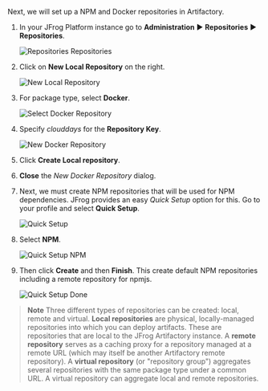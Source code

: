 Next, we will set up a NPM and Docker repositories in Artifactory.

1. In your JFrog Platform instance go to **Administration** ► **Repositories** ► **Repositories**.

   ![Repositories Repositories](https://raw.githubusercontent.com/jfrogtraining/gcp-gke-workshop/master/docs/images/repositories-repositories.png)

2. Click on **New Local Repository** on the right.

   ![New Local Repository](https://raw.githubusercontent.com/jfrogtraining/gcp-gke-workshop/master/docs/images/new-local-repository.png)

3. For package type, select **Docker**.

   ![Select Docker Repository](https://raw.githubusercontent.com/jfrogtraining/gcp-gke-workshop/master/docs/images/select-docker-repository.png)

4. Specify _clouddays_ for the **Repository Key**.

   ![New Docker Repository](https://raw.githubusercontent.com/jfrogtraining/gcp-gke-workshop/master/docs/images/new-docker-repository.png)

5. Click **Create Local repository**.
   
6. **Close** the _New Docker Repository_ dialog.

7. Next, we must create NPM repositories that will be used for NPM dependencies. JFrog provides an easy _Quick Setup_ option for this. Go to your profile and select **Quick Setup**. 

   ![Quick Setup](https://raw.githubusercontent.com/jfrogtraining/gcp-gke-workshop/master/docs/images/jfrog-quick-setup.png)

8. Select **NPM**.

   ![Quick Setup NPM](https://raw.githubusercontent.com/jfrogtraining/gcp-gke-workshop/master/docs/images/jfrog-quick-setup-npm.png)

9. Then click **Create** and then **Finish**. This create default NPM repositories including a remote repository for npmjs.

   ![Quick Setup Done](https://raw.githubusercontent.com/jfrogtraining/gcp-gke-workshop/master/docs/images/jfrog-quick-setup-done.png)


> **Note** Three different types of repositories can be created: local, remote and virtual. **Local repositories** are physical, locally-managed repositories into which you can deploy artifacts. These are repositories that are local to the JFrog Artifactory instance. A **remote repository** serves as a caching proxy for a repository managed at a remote URL (which may itself be another Artifactory remote repository). A **virtual repository** (or "repository group") aggregates several repositories with the same package type under a common URL. A virtual repository can aggregate local and remote repositories.

